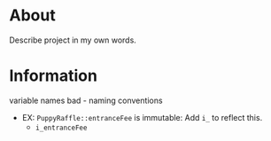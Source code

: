 # About

Describe project in my own words. 

# Information

variable names bad - naming conventions
 - EX: `PuppyRaffle::entranceFee` is immutable: Add `i_` to reflect this.
   - `i_entranceFee`